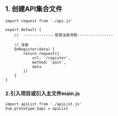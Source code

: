 

## 1. 创建API集合文件
```
import request from './api.js'

export default {
	//  --------------登录注册流程----------------

	// 注册
	DoRegister(data) {
		return request({
			url: '/register',
			method: 'post',
			data
		})
	}
}
```

### 2.引入项目或引入主文件main.js

```
import apiList from './apiList.js'
Vue.prototype.$api = apiList
```